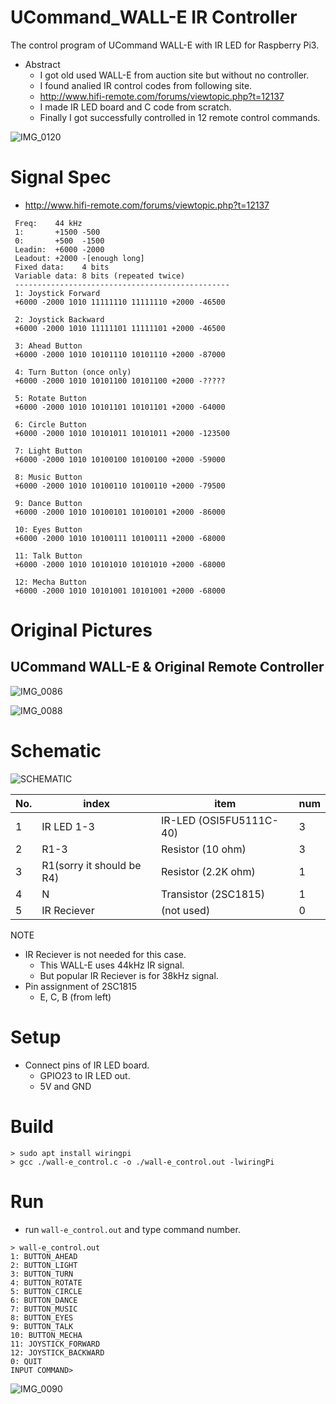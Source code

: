 # UCommand_WALL-E IR Controller
The control program of UCommand WALL-E with IR LED for Raspberry Pi3.

* Abstract
   * I got old used WALL-E from auction site but without no controller.
   * I found analied IR control codes from following site.
   * http://www.hifi-remote.com/forums/viewtopic.php?t=12137
   * I made IR LED board and C code from scratch.
   * Finally I got successfully controlled in 12 remote control commands.

![IMG_0120](https://user-images.githubusercontent.com/52347942/104117796-5ce23e80-5367-11eb-8b8f-f470dd248ce1.jpeg)

# Signal Spec
* http://www.hifi-remote.com/forums/viewtopic.php?t=12137

```
 Freq:    44 kHz
 1:       +1500 -500
 0:       +500  -1500
 Leadin:  +6000 -2000
 Leadout: +2000 -[enough long]
 Fixed data:    4 bits
 Variable data: 8 bits (repeated twice)
 ------------------------------------------------
 1: Joystick Forward
 +6000 -2000 1010 11111110 11111110 +2000 -46500
 
 2: Joystick Backward
 +6000 -2000 1010 11111101 11111101 +2000 -46500
 
 3: Ahead Button
 +6000 -2000 1010 10101110 10101110 +2000 -87000
 
 4: Turn Button (once only)
 +6000 -2000 1010 10101100 10101100 +2000 -?????
 
 5: Rotate Button
 +6000 -2000 1010 10101101 10101101 +2000 -64000
 
 6: Circle Button
 +6000 -2000 1010 10101011 10101011 +2000 -123500
 
 7: Light Button
 +6000 -2000 1010 10100100 10100100 +2000 -59000
 
 8: Music Button
 +6000 -2000 1010 10100110 10100110 +2000 -79500
 
 9: Dance Button
 +6000 -2000 1010 10100101 10100101 +2000 -86000
 
 10: Eyes Button
 +6000 -2000 1010 10100111 10100111 +2000 -68000
 
 11: Talk Button
 +6000 -2000 1010 10101010 10101010 +2000 -68000
 
 12: Mecha Button
 +6000 -2000 1010 10101001 10101001 +2000 -68000
```

# Original Pictures
## UCommand WALL-E & Original Remote Controller

![IMG_0086](https://user-images.githubusercontent.com/52347942/104117746-fceb9800-5366-11eb-8434-29a25016ac04.jpeg)

![IMG_0088](https://user-images.githubusercontent.com/52347942/104117760-18ef3980-5367-11eb-8930-d83f8c0ebe57.jpeg)

# Schematic

![SCHEMATIC](https://user-images.githubusercontent.com/52347942/120874582-3c4ea580-c5e2-11eb-97eb-cf968f15a39c.png)

| No.| index       | item                    | num |
| -- | ----------- | ----------------------- | --- |
| 1  | IR LED 1-3  | IR-LED (OSI5FU5111C-40) | 3   |
| 2  | R1-3        | Resistor (10 ohm)       | 3   |
| 3  | R1(sorry it should be R4) | Resistor (2.2K ohm)     | 1   |
| 4  | N           | Transistor (2SC1815)    | 1   |
| 5  | IR Reciever | (not used)              | 0   |

NOTE

* IR Reciever is not needed for this case.
  * This WALL-E uses 44kHz IR signal.
  * But popular IR Reciever is for 38kHz signal.
* Pin assignment of 2SC1815
  * E, C, B (from left)

# Setup
* Connect pins of IR LED board.
   * GPIO23 to IR LED out.
   * 5V and GND

# Build

```
> sudo apt install wiringpi
> gcc ./wall-e_control.c -o ./wall-e_control.out -lwiringPi
```

# Run
* run `wall-e_control.out` and type command number.

```
> wall-e_control.out
1: BUTTON_AHEAD
2: BUTTON_LIGHT
3: BUTTON_TURN
4: BUTTON_ROTATE
5: BUTTON_CIRCLE
6: BUTTON_DANCE
7: BUTTON_MUSIC
8: BUTTON_EYES
9: BUTTON_TALK
10: BUTTON_MECHA
11: JOYSTICK_FORWARD
12: JOYSTICK_BACKWARD
0: QUIT
INPUT COMMAND>
```

![IMG_0090](https://user-images.githubusercontent.com/52347942/104117774-3a502580-5367-11eb-8563-f92abc0c8a87.jpeg)

